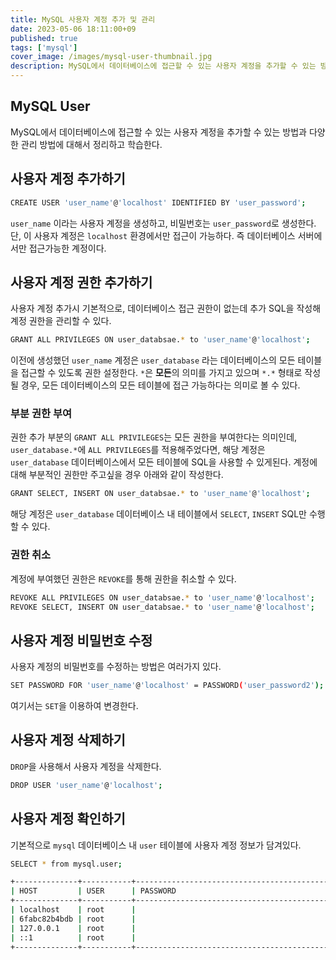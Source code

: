 ```yaml
---
title: MySQL 사용자 계정 추가 및 관리
date: 2023-05-06 18:11:00+09
published: true
tags: ['mysql']
cover_image: /images/mysql-user-thumbnail.jpg
description: MySQL에서 데이터베이스에 접근할 수 있는 사용자 계정을 추가할 수 있는 방법과 다양한 관리 방법에 대해서 정리하고 학습한다.
---
```


## MySQL User

MySQL에서 데이터베이스에 접근할 수 있는 사용자 계정을 추가할 수 있는 방법과 다양한 관리 방법에 대해서 정리하고 학습한다.

## 사용자 계정 추가하기

```sh
CREATE USER 'user_name'@'localhost' IDENTIFIED BY 'user_password';
```

`user_name` 이라는 사용자 계정을 생성하고, 비밀번호는 `user_password`로 생성한다. 단, 이 사용자 계정은 `localhost` 환경에서만 접근이 가능하다. 즉 데이터베이스 서버에서만 접근가능한 계정이다.

## 사용자 계정 권한 추가하기

사용자 계정 추가시 기본적으로, 데이터베이스 접근 권한이 없는데 추가 SQL을 작성해 계정 권한을 관리할 수 있다.

```sh
GRANT ALL PRIVILEGES ON user_databsae.* to 'user_name'@'localhost';
```

이전에 생성했던 `user_name` 계정은 `user_database` 라는 데이터베이스의 모든 테이블을 접근할 수 있도록 권한 설정한다. `*`은 **모든**의 의미를 가지고 있으며 `*.*` 형태로 작성될 경우, 모든 데이터베이스의 모든 테이블에 접근 가능하다는 의미로 볼 수 있다.

### 부분 권한 부여

권한 추가 부분의 `GRANT ALL PRIVILEGES`는 모든 권한을 부여한다는 의미인데, `user_database.*`에 `ALL PRIVILEGES`를 적용해주었다면, 해당 계정은 `user_database` 데이터베이스에서 모든 테이블에 SQL을 사용할 수 있게된다. 계정에 대해 부분적인 권한만 주고싶을 경우 아래와 같이 작성한다.

```sh
GRANT SELECT, INSERT ON user_databsae.* to 'user_name'@'localhost';
```

해당 계정은 `user_database` 데이터베이스 내 테이블에서 `SELECT`, `INSERT` SQL만 수행할 수 있다.

### 권한 취소

계정에 부여했던 권한은 `REVOKE`를 통해 권한을 취소할 수 있다.

```sh
REVOKE ALL PRIVILEGES ON user_databsae.* to 'user_name'@'localhost';
REVOKE SELECT, INSERT ON user_databsae.* to 'user_name'@'localhost';
```

## 사용자 계정 비밀번호 수정

사용자 계정의 비밀번호를 수정하는 방법은 여러가지 있다.

```sh
SET PASSWORD FOR 'user_name'@'localhost' = PASSWORD('user_password2');
```

여기서는 `SET`을 이용하여 변경한다.

## 사용자 계정 삭제하기

`DROP`을 사용해서 사용자 계정을 삭제한다.

```sh
DROP USER 'user_name'@'localhost';
```

## 사용자 계정 확인하기

기본적으로 `mysql` 데이터베이스 내 `user` 테이블에 사용자 계정 정보가 담겨있다.

```sh
SELECT * from mysql.user;

+--------------+-----------+-------------------------------------------+
| HOST         | USER      | PASSWORD                                  |
+--------------+-----------+-------------------------------------------+
| localhost    | root      |                                           |
| 6fabc82b4bdb | root      |                                           |
| 127.0.0.1    | root      |                                           |
| ::1          | root      |                                           |
+--------------+-----------+-------------------------------------------+
```
